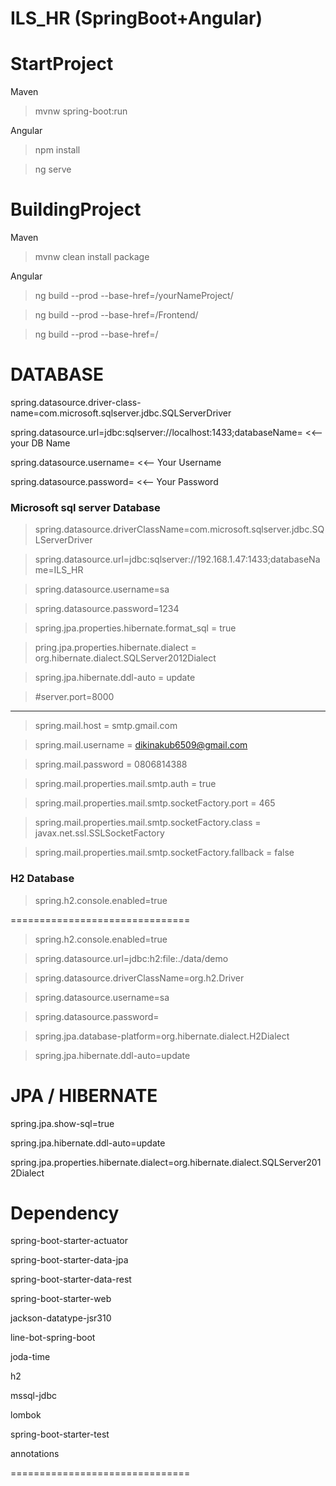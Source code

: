 # ILS_HR (SpringBoot+Angular)

StartProject
===============================
Maven

> mvnw spring-boot:run

Angular

> npm install

> ng serve


BuildingProject
===============================
Maven

> mvnw clean install package

Angular

> ng build --prod --base-href=/yourNameProject/

> ng build --prod --base-href=/Frontend/

> ng build --prod --base-href=/


DATABASE
===============================
spring.datasource.driver-class-name=com.microsoft.sqlserver.jdbc.SQLServerDriver

spring.datasource.url=jdbc:sqlserver://localhost:1433;databaseName= <<--your DB Name

spring.datasource.username= <<-- Your Username

spring.datasource.password= <<-- Your Password

### Microsoft sql server Database

> spring.datasource.driverClassName=com.microsoft.sqlserver.jdbc.SQLServerDriver

> spring.datasource.url=jdbc:sqlserver://192.168.1.47:1433;databaseName=ILS_HR

> spring.datasource.username=sa

> spring.datasource.password=1234

> spring.jpa.properties.hibernate.format_sql = true

> pring.jpa.properties.hibernate.dialect = org.hibernate.dialect.SQLServer2012Dialect

> spring.jpa.hibernate.ddl-auto = update

> #server.port=8000
----------------------------------------------------------
> spring.mail.host = smtp.gmail.com

> spring.mail.username = dikinakub6509@gmail.com

> spring.mail.password = 0806814388

> spring.mail.properties.mail.smtp.auth = true

> spring.mail.properties.mail.smtp.socketFactory.port = 465

> spring.mail.properties.mail.smtp.socketFactory.class = javax.net.ssl.SSLSocketFactory

> spring.mail.properties.mail.smtp.socketFactory.fallback = false

### H2 Database

> spring.h2.console.enabled=true

===============================

> spring.h2.console.enabled=true

> spring.datasource.url=jdbc:h2:file:./data/demo

> spring.datasource.driverClassName=org.h2.Driver

> spring.datasource.username=sa

> spring.datasource.password=

> spring.jpa.database-platform=org.hibernate.dialect.H2Dialect

> spring.jpa.hibernate.ddl-auto=update

JPA / HIBERNATE
===============================
spring.jpa.show-sql=true

spring.jpa.hibernate.ddl-auto=update

spring.jpa.properties.hibernate.dialect=org.hibernate.dialect.SQLServer2012Dialect


Dependency
===============================
spring-boot-starter-actuator

spring-boot-starter-data-jpa

spring-boot-starter-data-rest

spring-boot-starter-web

jackson-datatype-jsr310

line-bot-spring-boot

joda-time

h2

mssql-jdbc

lombok

spring-boot-starter-test

annotations

===============================
